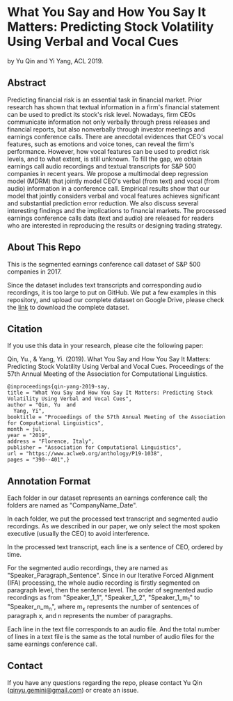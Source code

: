# What You Say and How You Say It Matters: Predicting Stock Volatility Using Verbal and Vocal Cues

by Yu Qin and Yi Yang, ACL 2019.

## Abstract

Predicting financial risk is an essential task in financial market. Prior research has shown that textual information in a firm's financial statement can be used to predict its stock's risk level. Nowadays, firm CEOs communicate information not only verbally through press releases and financial reports, but also nonverbally through investor meetings and earnings conference calls. There are anecdotal evidences that CEO's vocal features, such as emotions and voice tones, can reveal the firm's performance. However, how vocal features can be used to predict risk levels, and to what extent, is still unknown. To fill the gap, we obtain earnings call audio recordings and textual transcripts for S\&P 500 companies in recent years. We propose a multimodal deep regression model (MDRM) that jointly model CEO's verbal (from text) and vocal (from audio) information in a conference call. Empirical results show that our model that jointly considers verbal and vocal features achieves significant and substantial prediction error reduction. We also discuss several interesting findings and the implications to financial markets. The processed earnings conference calls data (text and audio) are released for readers who are interested in reproducing the results or designing trading strategy.

## About This Repo

This is the segmented earnings conference call dataset of S&P 500 companies in 2017. 

Since the dataset includes text transcripts and corresponding audio recordings, it is too large to put on GitHub. We put a few examples in this repository, and upload our complete dataset on Google Drive, please check the [link](https://drive.google.com/file/d/15wtWZvSJicF_Ur2V45lCyCjNJQ7QfXth/view?usp=sharing) to download the complete dataset.

## Citation

If you use this data in your research, please cite the following paper:

Qin, Yu., & Yang, Yi. (2019). What You Say and How You Say It Matters: Predicting Stock Volatility Using Verbal and Vocal Cues. Proceedings of the 57th Annual Meeting of the Association for Computational Linguistics.

    @inproceedings{qin-yang-2019-say,
    title = "What You Say and How You Say It Matters: Predicting Stock Volatility Using Verbal and Vocal Cues",
    author = "Qin, Yu  and
      Yang, Yi",
    booktitle = "Proceedings of the 57th Annual Meeting of the Association for Computational Linguistics",
    month = jul,
    year = "2019",
    address = "Florence, Italy",
    publisher = "Association for Computational Linguistics",
    url = "https://www.aclweb.org/anthology/P19-1038",
    pages = "390--401",}

## Annotation Format

Each folder in our dataset represents an earnings conference call; the folders are named as "CompanyName_Date".

In each folder, we put the processed text transcript and segmented audio recordings. As we described in our paper, we only select the most spoken executive (usually the CEO) to avoid interference. 

In the processed text transcript, each line is a sentence of CEO, ordered by time. 

For the segmented audio recordings, they are named as "Speaker_Paragraph_Sentence". Since in our Iterative Forced Alignment (IFA) processing, the whole audio recording is firstly segmented on paragraph level, then the sentence level. The order of segmented audio recordings as from "Speaker_1_1", "Speaker_1_2", "Speaker_1_m<sub>1</sub>" to "Speaker_n_m<sub>n</sub>", where m<sub>x</sub> represents the number of sentences of paragraph x, and n represents the number of paragraphs.

Each line in the text file corresponds to an audio file. And the total number of lines in a text file is the same as the total number of audio files for the same earnings conference call.
    
## Contact
If you have any questions regarding the repo, please contact Yu Qin (<qinyu.gemini@gmail.com>) or create an issue.
